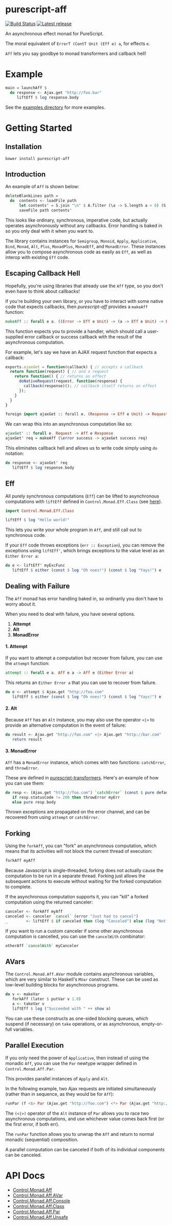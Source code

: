 # purescript-aff

[![Build Status](https://travis-ci.org/slamdata/purescript-aff.svg?branch=master)](https://travis-ci.org/slamdata/purescript-aff)
[![Latest release](http://img.shields.io/bower/v/purescript-aff.svg)](https://github.com/slamdata/purescript-aff/releases)

An asynchronous effect monad for PureScript.

The moral equivalent of `ErrorT (ContT Unit (Eff e) a`, for effects `e`.

`Aff` lets you say goodbye to monad transformers and callback hell!

# Example

```purescript
main = launchAff $ 
  do response <- Ajax.get "http://foo.bar"
     liftEff $ log response.body
```

See the [examples directory](https://github.com/slamdata/purescript-aff/blob/master/examples/src/Examples.purs) for more examples.

# Getting Started

## Installation

```
bower install purescript-aff
```

## Introduction

An example of `Aff` is shown below:

```purescript
deleteBlankLines path =
  do  contents <- loadFile path
      let contents' = S.join "\n" $ A.filter (\a -> S.length a > 0) (S.split "\n" contents)
      saveFile path contents'
```

This looks like ordinary, synchronous, imperative code, but actually operates asynchronously without any callbacks. Error handling is baked in so you only deal with it when you want to.

The library contains instances for `Semigroup`, `Monoid`, `Apply`, `Applicative`, `Bind`, `Monad`, `Alt`, `Plus`, `MonadPlus`, `MonadEff`, and `MonadError`. These instances allow you to compose asynchronous code as easily as `Eff`, as well as interop with existing `Eff` code.

## Escaping Callback Hell

Hopefully, you're using libraries that already use the `Aff` type, so you don't even have to think about callbacks!

If you're building your own library, or you have to interact with some native code that expects callbacks, then *purescript-aff* provides a `makeAff` function:

```purescript
makeAff :: forall e a. ((Error -> Eff e Unit) -> (a -> Eff e Unit) -> Eff e Unit) -> Aff e a
```

This function expects you to provide a handler, which should call a user-supplied error callback or success callback with the result of the asynchronous computation.

For example, let's say we have an AJAX request function that expects a callback:

```javascript
exports.ajaxGet = function(callback) { // accepts a callback
  return function(request) { // and a request
    return function() { // returns an effect
      doNativeRequest(request, function(response) {
        callback(response)(); // callback itself returns an effect
      });
    }
  }
}
```

```purescript
foreign import ajaxGet :: forall e. (Response -> Eff e Unit) -> Request -> Eff e Unit
```

We can wrap this into an asynchronous computation like so:

```purescript
ajaxGet' :: forall e. Request -> Aff e Response
ajaxGet' req = makeAff (\error success -> ajaxGet success req)
```

This eliminates callback hell and allows us to write code simply using `do` notation:

```purescript
do response <- ajaxGet' req
   liftEff $ log response.body
```

## Eff

All purely synchronous computations (`Eff`) can be lifted to asynchronous computations with `liftEff` defined in `Control.Monad.Eff.Class` (see [here](https://github.com/purescript/purescript-eff)).

```purescript
import Control.Monad.Eff.Class

liftEff $ log "Hello world!"
```

This lets you write your whole program in `Aff`, and still call out to synchronous code.

If your `Eff` code throws exceptions (`err :: Exception`), you can remove the exceptions using `liftEff'`, which brings exceptions to the value level as an `Either Error a`:

```purescript
do e <- liftEff' myExcFunc
   liftEff $ either (const $ log "Oh noes!") (const $ log "Yays!") e
```

## Dealing with Failure

The `Aff` monad has error handling baked in, so ordinarily you don't have to worry about it.

When you need to deal with failure, you have several options.

 1. **Attempt**
 2. **Alt**
 3. **MonadError**

#### 1. Attempt

If you want to attempt a computation but recover from failure, you can use the `attempt` function:

```purescript
attempt :: forall e a. Aff e a -> Aff e (Either Error a)
```

This returns an `Either Error a` that you can use to recover from failure.

```purescript
do e <- attempt $ Ajax.get "http://foo.com"
   liftEff $ either (const $ log "Oh noes!") (const $ log "Yays!") e
```

#### 2. Alt

Because `Aff` has an `Alt` instance, you may also use the operator `<|>` to provide an alternative computation in the event of failure:

```purescript
do result <- Ajax.get "http://foo.com" <|> Ajax.get "http://bar.com"
   return result
```

#### 3. MonadError

`Aff` has a `MonadError` instance, which comes with two functions: `catchError`, and `throwError`.

These are defined in [purescript-transformers](http://github.com/purescript/purescript-transformers).
Here's an example of how you can use them:

```purescript
do resp <- (Ajax.get "http://foo.com") `catchError` (const $ pure defaultResponse)
   if resp.statusCode != 200 then throwError myErr 
   else pure resp.body
```

Thrown exceptions are propagated on the error channel, and can be recovered from using `attempt` or `catchError`.

## Forking

Using the `forkAff`, you can "fork" an asynchronous computation, which means 
that its activities will not block the current thread of execution:

```purescript
forkAff myAff
```

Because Javascript is single-threaded, forking does not actually cause the 
computation to be run in a separate thread. Forking just allows the subsequent 
actions to execute without waiting for the forked computation to complete.

If the asynchronous computation supports it, you can "kill" a forked computation
using the returned canceler:

```purescript
canceler <- forkAff myAff
canceled <- canceler `cancel` (error "Just had to cancel")
_        <- liftEff $ if canceled then (log "Canceled") else (log "Not Canceled")
```

If you want to run a custom canceler if some other asynchronous computation is
cancelled, you can use the `cancelWith` combinator:

```purescript
otherAff `cancelWith` myCanceler
```

## AVars

The `Control.Monad.Aff.AVar` module contains asynchronous variables, which are very similar to Haskell's `MVar` construct. These can be used as low-level building blocks for asynchronous programs.

```purescript
do v <- makeVar
   forkAff (later $ putVar v 1.0)
   a <- takeVar v 
   liftEff $ log ("Succeeded with " ++ show a)
```

You can use these constructs as one-sided blocking queues, which suspend (if 
necessary) on `take` operations, or as asynchronous, empty-or-full variables.

## Parallel Execution

If you only need the power of `Applicative`, then instead of using the monadic `Aff`, you can use the `Par` newtype wrapper defined in `Control.Monad.Aff.Par`.

This provides parallel instances of `Apply` and `Alt`.

In the following example, two Ajax requests are initiated simultaneously (rather than in sequence, as they would be for `Aff`):

```purescript
runPar (f <$> Par (Ajax.get "http://foo.com") <*> Par (Ajax.get "http://foo.com"))
```

The `(<|>)` operator of the `Alt` instance of `Par` allows you to race two asynchronous computations, and use whichever value comes back first (or the first error, if both err).

The `runPar` function allows you to unwrap the `Aff` and return to normal monadic (sequential) composition.

A parallel computation can be canceled if both of its individual components can be canceled.

# API Docs

* [Control.Monad.Aff](docs/Control.Monad.Aff.md)
* [Control.Monad.Aff.AVar](docs/Control.Monad.Aff.AVar.md)
* [Control.Monad.Aff.Console](docs/Control.Monad.Aff.Console.md)
* [Control.Monad.Aff.Class](docs/Control.Monad.Aff.Class.md)
* [Control.Monad.Aff.Par](docs/Control.Monad.Aff.Par.md)
* [Control.Monad.Aff.Unsafe](docs/Control.Monad.Aff.Unsafe.md)
